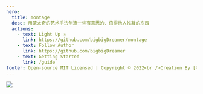 ```yaml
---
hero:
  title: montage
  desc: 用蒙太奇的艺术手法创造一些有意思的、值得他人推敲的东西
  actions:
    - text: Light Up ⭐️
      link: https://github.com/bigbigDreamer/montage
    - text: Follow Author️
      link: https://github.com/bigbigDreamer
    - text: Getting Started
      link: /guide
footer: Open-source MIT Licensed | Copyright © 2022<br />Creation By [不换](https://github.com/bigbigDreamer)
---
```


![](https://cdn.jsdelivr.net/gh/bigbigDreamer/pic-bed@main/uPic/c201912061614384413.jpeg)
